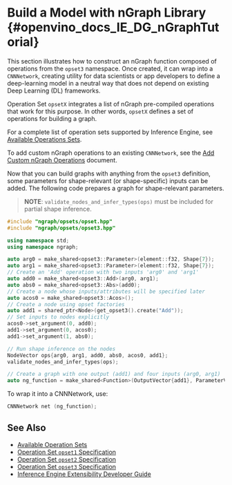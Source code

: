 # Build a Model with nGraph Library {#openvino_docs_IE_DG_nGraphTutorial}

This section illustrates how to construct an nGraph function 
composed of operations from the `opset3` namespace. Once created, 
it can wrap into a `CNNNetwork`, creating utility for data scientists 
or app developers to define a deep-learning model in a neutral way
that does not depend on existing Deep Learning (DL) frameworks.

Operation Set `opsetX` integrates a list of nGraph pre-compiled operations that work
for this purpose. In other words, `opsetX` defines a set of operations for building a graph.

For a complete list of operation sets supported by Inference Engine, see [Available Operations Sets](../ops/opset.md).

To add custom nGraph operations to an existing `CNNNetwork`, see 
the [Add Custom nGraph Operations](Extensibility_DG/Intro.md) document.

Now that you can build graphs with anything from the `opset3` definition, some 
parameters for shape-relevant (or shape-specific) inputs can be added. The 
following code prepares a graph for shape-relevant parameters. 

> **NOTE**: `validate_nodes_and_infer_types(ops)` must be included for partial shape inference. 

```cpp
#include "ngraph/opsets/opset.hpp"
#include "ngraph/opsets/opset3.hpp"

using namespace std;
using namespace ngraph;

auto arg0 = make_shared<opset3::Parameter>(element::f32, Shape{7});
auto arg1 = make_shared<opset3::Parameter>(element::f32, Shape{7});
// Create an 'Add' operation with two inputs 'arg0' and 'arg1'
auto add0 = make_shared<opset3::Add>(arg0, arg1);
auto abs0 = make_shared<opset3::Abs>(add0);
// Create a node whose inputs/attributes will be specified later
auto acos0 = make_shared<opset3::Acos>();
// Create a node using opset factories
auto add1 = shared_ptr<Node>(get_opset3().create("Add"));
// Set inputs to nodes explicitly
acos0->set_argument(0, add0);
add1->set_argument(0, acos0);
add1->set_argument(1, abs0);

// Run shape inference on the nodes
NodeVector ops{arg0, arg1, add0, abs0, acos0, add1};
validate_nodes_and_infer_types(ops);

// Create a graph with one output (add1) and four inputs (arg0, arg1)
auto ng_function = make_shared<Function>(OutputVector{add1}, ParameterVector{arg0, arg1});

```

To wrap it into a CNNNetwork, use: 
```cpp
CNNNetwork net (ng_function);
```

## See Also

* [Available Operation Sets](../ops/opset.md)
* [Operation Set `opset1` Specification](../ops/opset1.md)
* [Operation Set `opset2` Specification](../ops/opset2.md)
* [Operation Set `opset3` Specification](../ops/opset3.md)
* [Inference Engine Extensibility Developer Guide](Extensibility_DG/Intro.md)
